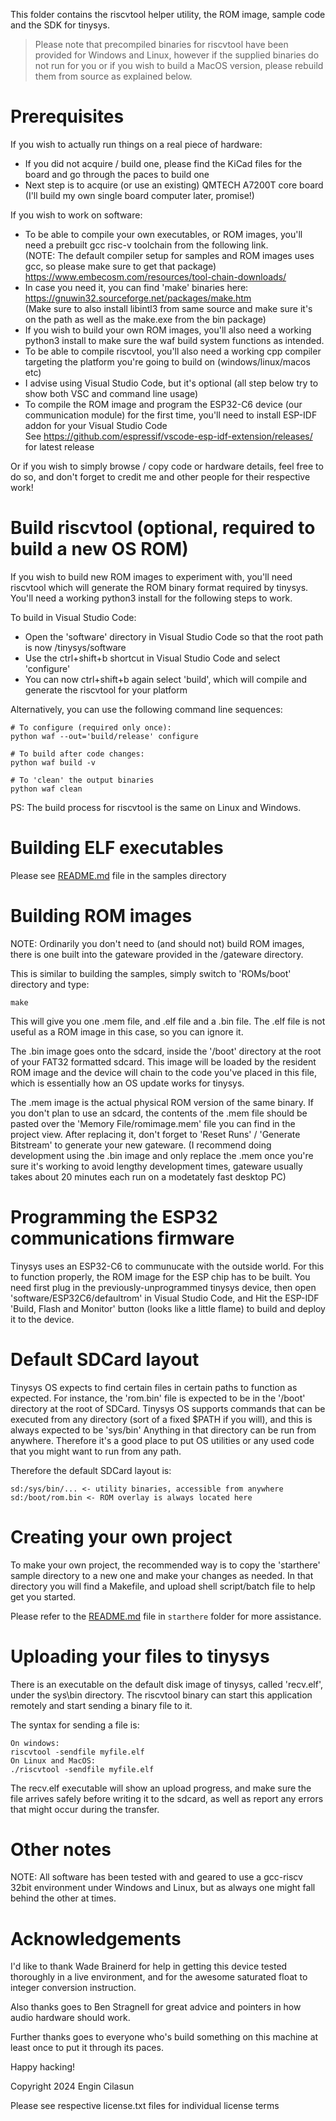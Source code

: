 This folder contains the riscvtool helper utility, the ROM image, sample code and the SDK for tinysys.
> Please note that precompiled binaries for riscvtool have been provided for Windows and Linux, however if the supplied binaries do not run for you or if you wish to build a MacOS version, please rebuild them from source as explained below.

# Prerequisites

If you wish to actually run things on a real piece of hardware:
- If you did not acquire / build one, please find the KiCad files for the board and go through the paces to build one
- Next step is to acquire (or use an existing) QMTECH A7200T core board (I'll build my own single board computer later, promise!)

If you wish to work on software:
- To be able to compile your own executables, or ROM images, you'll need a prebuilt gcc risc-v toolchain from the following link.
<br>(NOTE: The default compiler setup for samples and ROM images uses gcc, so please make sure to get that package)
<br>https://www.embecosm.com/resources/tool-chain-downloads/
- In case you need it, you can find 'make' binaries here:
<br>https://gnuwin32.sourceforge.net/packages/make.htm
<br>(Make sure to also install libintl3 from same source and make sure it's on the path as well as the make.exe from the bin package)
- If you wish to build your own ROM images, you'll also need a working python3 install to make sure the waf build system functions as intended.
- To be able to compile riscvtool, you'll also need a working cpp compiler targeting the platform you're going to build on (windows/linux/macos etc)
- I advise using Visual Studio Code, but it's optional (all step below try to show both VSC and command line usage)
- To compile the ROM image and program the ESP32-C6 device (our communication module) for the first time, you'll need to install ESP-IDF addon for your Visual Studio Code
<br>See https://github.com/espressif/vscode-esp-idf-extension/releases/ for latest release

Or if you wish to simply browse / copy code or hardware details, feel free to do so, and don't forget to credit me and other people for their respective work!

# Build riscvtool (optional, required to build a new OS ROM)

If you wish to build new ROM images to experiment with, you'll need riscvtool which will generate the ROM binary format required by tinysys. You'll need a working python3 install for the following steps to work.

To build in Visual Studio Code:
- Open the 'software' directory in Visual Studio Code so that the root path is now /tinysys/software
- Use the ctrl+shift+b shortcut in Visual Studio Code and select 'configure'
- You can now ctrl+shift+b again select 'build', which will compile and generate the riscvtool for your platform

Alternatively, you can use the following command line sequences:
```
# To configure (required only once):
python waf --out='build/release' configure

# To build after code changes:
python waf build -v

# To 'clean' the output binaries
python waf clean
```
PS: The build process for riscvtool is the same on Linux and Windows.

# Building ELF executables

Please see [README.md](./samples/README.md) file in the samples directory

# Building ROM images

NOTE: Ordinarily you don't need to (and should not) build ROM images, there is one built into the gateware provided in the /gateware directory.

This is similar to building the samples, simply switch to 'ROMs/boot' directory and type:

```
make
```

This will give you one .mem file, and .elf file and a .bin file. The .elf file is not useful as a ROM image in this case, so you can ignore it.

The .bin image goes onto the sdcard, inside the '/boot' directory at the root of your FAT32 formatted sdcard. This image will be loaded by the resident ROM image and the device will chain to the code you've placed in this file, which is essentially how an OS update works for tinysys.

The .mem image is the actual physical ROM version of the same binary. If you don't plan to use an sdcard, the contents of the .mem file should be pasted over the 'Memory File/romimage.mem' file you can find in the project view. After replacing it, don't forget to 'Reset Runs' / 'Generate Bitstream' to generate your new gateware. (I recommend doing development using the .bin image and only replace the .mem once you're sure it's working to avoid lengthy development times, gateware usually takes about 20 minutes each run on a modetately fast desktop PC)

# Programming the ESP32 communications firmware

Tinysys uses an ESP32-C6 to communucate with the outside world. For this to function properly, the ROM image for the ESP chip has to be built. You need first plug in the previously-unprogrammed tinysys device, then open 'software/ESP32C6/defaultrom' in Visual Studio Code, and Hit the ESP-IDF 'Build, Flash and Monitor' button (looks like a little flame) to build and deploy it to the device.

# Default SDCard layout

Tinysys OS expects to find certain files in certain paths to function as expected. For instance, the 'rom.bin' file is expected to be in the '/boot' directory at the root of SDCard. Tinysys OS supports commands that can be executed from any directory (sort of a fixed $PATH if you will), and this is always expected to be 'sys/bin' Anything in that directory can be run from anywhere. Therefore it's a good place to put OS utilities or any used code that you might want to run from any path.

Therefore the default SDCard layout is:

```
sd:/sys/bin/... <- utility binaries, accessible from anywhere
sd:/boot/rom.bin <- ROM overlay is always located here
```

# Creating your own project

To make your own project, the recommended way is to copy the 'starthere' sample directory to a new one and make your changes as needed. In that directory you will find a Makefile, and upload shell script/batch file to help get you started.

Please refer to the [README.md](./samples/starthere/README.md) file in `starthere` folder for more assistance.

# Uploading your files to tinysys

There is an executable on the default disk image of tinysys, called 'recv.elf', under the sys\bin directory. The riscvtool binary can start this application remotely and start sending a binary file to it.

The syntax for sending a file is:
```
On windows:
riscvtool -sendfile myfile.elf
On Linux and MacOS:
./riscvtool -sendfile myfile.elf
```

The recv.elf executable will show an upload progress, and make sure the file arrives safely before writing it to the sdcard, as well as report any errors that might occur during the transfer.

# Other notes

NOTE: All software has been tested with and geared to use a gcc-riscv 32bit environment under Windows and Linux, but as always one might fall behind the other at times.

# Acknowledgements

I'd like to thank Wade Brainerd for help in getting this device tested thoroughly in a live environment, and for the awesome saturated float to integer conversion instruction.

Also thanks goes to Ben Stragnell for great advice and pointers in how audio hardware should work.

Further thanks goes to everyone who's build something on this machine at least once to put it through its paces.

Happy hacking!

Copyright 2024 Engin Cilasun

Please see respective license.txt files for individual license terms
